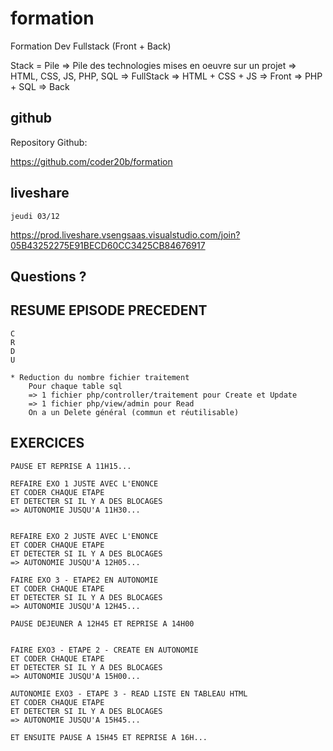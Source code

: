 # formation

Formation Dev Fullstack (Front + Back)

Stack = Pile
=> Pile des technologies mises en oeuvre sur un projet
=> HTML, CSS, JS, PHP, SQL  => FullStack
=> HTML + CSS + JS          => Front
=> PHP + SQL                => Back

## github

Repository Github:

https://github.com/coder20b/formation

## liveshare

    jeudi 03/12
    
https://prod.liveshare.vsengsaas.visualstudio.com/join?05B43252275E91BECD60CC3425CB84676917

## Questions ?

## RESUME EPISODE PRECEDENT

    C
    R
    D
    U

    * Reduction du nombre fichier traitement
        Pour chaque table sql 
        => 1 fichier php/controller/traitement pour Create et Update
        => 1 fichier php/view/admin pour Read
        On a un Delete général (commun et réutilisable)

## EXERCICES 

    PAUSE ET REPRISE A 11H15...

    REFAIRE EXO 1 JUSTE AVEC L'ENONCE 
    ET CODER CHAQUE ETAPE 
    ET DETECTER SI IL Y A DES BLOCAGES
    => AUTONOMIE JUSQU'A 11H30...


    REFAIRE EXO 2 JUSTE AVEC L'ENONCE
    ET CODER CHAQUE ETAPE 
    ET DETECTER SI IL Y A DES BLOCAGES
    => AUTONOMIE JUSQU'A 12H05...

    FAIRE EXO 3 - ETAPE2 EN AUTONOMIE
    ET CODER CHAQUE ETAPE 
    ET DETECTER SI IL Y A DES BLOCAGES
    => AUTONOMIE JUSQU'A 12H45...

    PAUSE DEJEUNER A 12H45 ET REPRISE A 14H00


    FAIRE EXO3 - ETAPE 2 - CREATE EN AUTONOMIE
    ET CODER CHAQUE ETAPE 
    ET DETECTER SI IL Y A DES BLOCAGES
    => AUTONOMIE JUSQU'A 15H00...

    AUTONOMIE EXO3 - ETAPE 3 - READ LISTE EN TABLEAU HTML
    ET CODER CHAQUE ETAPE 
    ET DETECTER SI IL Y A DES BLOCAGES
    => AUTONOMIE JUSQU'A 15H45...

    ET ENSUITE PAUSE A 15H45 ET REPRISE A 16H...

    












